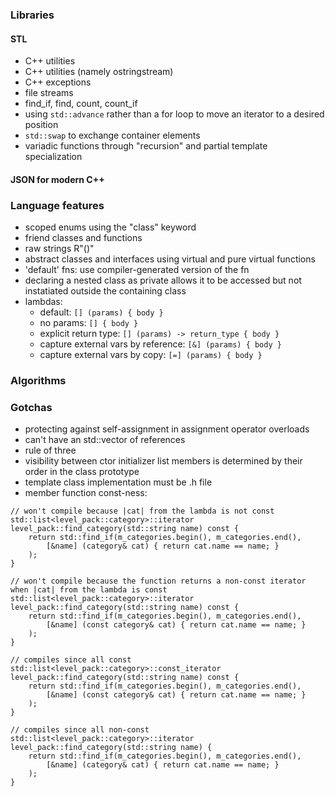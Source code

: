 ### Libraries

#### STL

- C++ <random> utilities
- C++ <sstream> utilities (namely ostringstream)
- C++ exceptions
- file streams
- <algorithm> find_if, find, count, count_if
- using `std::advance` rather than a for loop to move an iterator to a desired position
- `std::swap` to exchange container elements
- variadic functions through "recursion" and partial template specialization

#### JSON for modern C++

### Language features

- scoped enums using the "class" keyword
- friend classes and functions
- raw strings R"()"
- abstract classes and interfaces using virtual and pure virtual functions
- 'default' fns: use compiler-generated version of the fn
- declaring a nested class as private allows it to be accessed but not instatiated outside the containing class
- lambdas: 
  - default: `[] (params) { body }`
  - no params: `[] { body }`
  - explicit return type: `[] (params) -> return_type { body }`
  - capture external vars by reference: `[&] (params) { body }`
  - capture external vars by copy: `[=] (params) { body }`

### Algorithms

### Gotchas

- protecting against self-assignment in assignment operator overloads
- can't have an std::vector of references
- rule of three
- visibility between ctor initializer list members is determined by their order in the class prototype
- template class implementation must be .h file
- member function const-ness:

```
// won't compile because |cat| from the lambda is not const
std::list<level_pack::category>::iterator level_pack::find_category(std::string name) const {
    return std::find_if(m_categories.begin(), m_categories.end(),
        [&name] (category& cat) { return cat.name == name; }
    );
}
```

```
// won't compile because the function returns a non-const iterator when |cat| from the lambda is const
std::list<level_pack::category>::iterator level_pack::find_category(std::string name) const {
    return std::find_if(m_categories.begin(), m_categories.end(),
        [&name] (const category& cat) { return cat.name == name; }
    );
}
```

```
// compiles since all const
std::list<level_pack::category>::const_iterator level_pack::find_category(std::string name) const {
    return std::find_if(m_categories.begin(), m_categories.end(),
        [&name] (const category& cat) { return cat.name == name; }
    );
}
```

```
// compiles since all non-const
std::list<level_pack::category>::iterator level_pack::find_category(std::string name) {
    return std::find_if(m_categories.begin(), m_categories.end(),
        [&name] (category& cat) { return cat.name == name; }
    );
}
```
